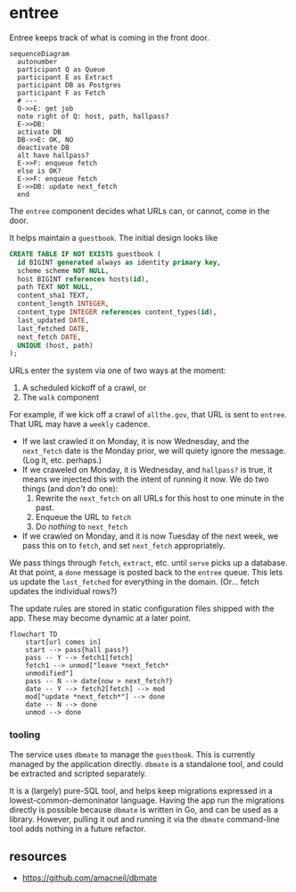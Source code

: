 # entree

Entree keeps track of what is coming in the front door.

```mermaid
sequenceDiagram
  autonumber
  participant Q as Queue
  participant E as Extract
  participant DB as Postgres
  participant F as Fetch
  # ---
  Q->>E: get job
  note right of Q: host, path, hallpass?
  E->>DB: 
  activate DB
  DB->>E: OK, NO
  deactivate DB
  alt have hallpass?
  E->>F: enqueue fetch
  else is OK?
  E->>F: enqueue fetch
  E->>DB: update next_fetch
  end
```

The `entree` component decides what URLs can, or cannot, come in the door.

It helps maintain a `guestbook`. The initial design looks like

```sql
CREATE TABLE IF NOT EXISTS guestbook (
  id BIGINT generated always as identity primary key,
  scheme scheme NOT NULL,
  host BIGINT references hosts(id),
  path TEXT NOT NULL,
  content_sha1 TEXT,
  content_length INTEGER,
  content_type INTEGER references content_types(id),
  last_updated DATE,
  last_fetched DATE,
  next_fetch DATE,
  UNIQUE (host, path)
);
```

URLs enter the system via one of two ways at the moment:

1. A scheduled kickoff of a crawl, or 
2. The `walk` component

For example, if we kick off a crawl of `allthe.gov`, that URL is sent to `entree`. That URL may have a `weekly` cadence. 

* If we last crawled it on Monday, it is now Wednesday, and the `next_fetch` date is the Monday prior, we will quiety ignore the message. (Log it, etc. perhaps.)
* If we craweled on Monday, it is Wednesday, and `hallpass?` is true, it means we injected this with the intent of running it now. We do two things (and *don't* do one):
  1. Rewrite the `next_fetch` on all URLs for this host to one minute in the past.
  2. Enqueue the URL to `fetch`
  3. Do *nothing* to `next_fetch`
* If we crawled on Monday, and it is now Tuesday of the next week, we pass this on to `fetch`, and set `next_fetch` appropriately.


We pass things through `fetch`, `extract`, etc. until `serve` picks up a database. At that point, a `done` message is posted back to the `entree` queue. This lets us update the `last_fetched` for everything in the domain. (Or... fetch updates the individual rows?)

The update rules are stored in static configuration files shipped with the app. These may become dynamic at a later point.

```mermaid
flowchart TD
    start[url comes in]
    start --> pass{hall pass?}
    pass -- Y --> fetch1[fetch]
    fetch1 --> unmod["leave *next_fetch*
    unmodified"]
    pass -- N --> date{now > next_fetch?}
    date -- Y --> fetch2[fetch] --> mod
    mod["update *next_fetch*"] --> done
    date -- N --> done
    unmod --> done
```

### tooling

The service uses `dbmate` to manage the `guestbook`. This is currently managed by the application directly. `dbmate` is a standalone tool, and could be extracted and scripted separately. 

It is a (largely) pure-SQL tool, and helps keep migrations expressed in a lowest-common-demoninator language. Having the app run the migrations directly is possible because `dbmate` is written in Go, and can be used as a library. However, pulling it out and running it via the `dbmate` command-line tool adds nothing in a future refactor.

## resources

* https://github.com/amacneil/dbmate